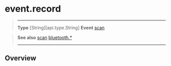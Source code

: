 # event.record

> --------------------- ------------------------------------------------------------------------------------------
> __Type__              [String][api.type.String]
> __Event__             [scan](/plugin/bluetooth/event/scan/index.md)


> __See also__          [scan](/plugin/bluetooth/event/scan/index.md)
>						[bluetooth.*](/plugin/bluetooth.md)
> --------------------- ------------------------------------------------------------------------------------------

## Overview
